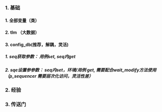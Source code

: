 ### 1. 基础
  #### 1. 全部变量（类）
  #### 2. tlm （大数据）
  #### 3. config_db(推荐，解耦，灵活)
   ##### 1. seq获取参数： 用例set, seq内get
   ##### 2. sqe设置参参数： seq内set，环境/用例 get, 需要配合wait_modify方法使用（p_sequencer 需要层次化访问，灵活性差）
### 2. 经验
### 3. 传送门
